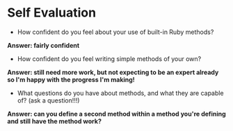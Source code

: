 # Self Evaluation

- How confident do you feel about your use of built-in Ruby methods?

**Answer: fairly confident**

- How confident do you feel writing simple methods of your own?

**Answer: still need more work, but not expecting to be an expert already so I'm happy with the progress I'm making!**

- What questions do you have about methods, and what they are capable of? (ask a question!!!)

**Answer: can you define a second method within a method you're defining and still have the method work?**
